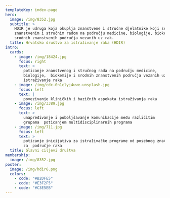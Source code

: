 ```yaml
---
templateKey: index-page
hero:
  image: /img/8352.jpg
  subtitle: >
    HDIR je udruga koja okuplja znanstvene i stručne djelatnike koji se bave
    znanstvenim i stručnim radom na području medicine, biologije, biokemije i
    srodnih znanstvenih područja vezanih uz rak.
  title: Hrvatsko društvo za istraživanje raka (HDIR)
intro:
  cards:
    - image: /img/18424.jpg
      focus: right
      text: >
        poticanje znanstvenog i stručnog rada na području medicine,
        biologije,  biokemije i srodnih znanstvenih područja vezanih uz
        istraživanje raka
    - image: /img/cdc-0n1clyj4uwe-unsplash.jpg
      focus: left
      text: |
        povezivanje kliničkih i bazičnih aspekata istraživanja raka
    - image: /img/3389.jpg
      focus: left
      text: >
        unapređivanje i poboljšavanje komunikacije među različitim
        grupama  poticanjem multidisciplinarnih programa
    - image: /img/711.jpg
      focus: left
      text: >
        poticanje inicijativa za istraživačke programe od posebnog značaja
        za  područje raka
  title: Glavni ciljevi društva
membership:
  image: /img/8352.jpg
poster:
  image: /img/hdir6.png
  colors:
    - code: "#B2DFE5"
    - code: "#E3F2F5"
    - code: "#C3E5EB"
---
```

